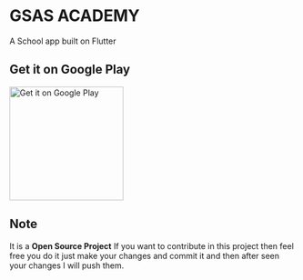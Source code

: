# GSAS ACADEMY

A School app built on Flutter

## Get it on Google Play

<a href='https://play.google.com/store/apps/details?id=com.vkpdeveloper.gsasacademy&pcampaignid=pcampaignidMKT-Other-global-all-co-prtnr-py-PartBadge-Mar2515-1'><img width="200px" alt='Get it on Google Play' src='https://play.google.com/intl/en_us/badges/static/images/badges/en_badge_web_generic.png'/></a>

## Note
It is a <b>Open Source Project</b> If you want to contribute in this project then feel free you do it just make your changes and commit it and then after seen your changes I will push them.
